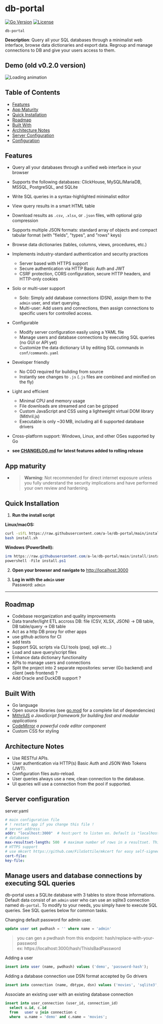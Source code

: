 # db-portal

[![Go Version](https://img.shields.io/badge/go-1.24-blue.svg)](https://go.dev/dl/)
[![License](https://img.shields.io/github/license/a-le/db-portal)](https://github.com/a-le/db-portal/blob/main/LICENSE)


`db-portal`

**Description**: 
Query all your SQL databases through a minimalist web interface, browse data dictionaries and export data.
Regroup and manage connections to DB and give your users access to them.

## Demo (old v0.2.0 version)
![Loading animation](.github/demo.gif)

## Table of Contents
- [Features](#features)
- [App Maturity](#app-maturity)
- [Quick Installation](#quick-installation)
- [Roadmap](#roadmap)
- [Built With](#built-with)
- [Architecture Notes](#architecture-notes)
- [Server Configuration](#server-configuration)
- [Configuration](#configuration)

## Features
- Query all your databases through a unified web interface in your browser
- Supports the following databases: ClickHouse, MySQL/MariaDB, MSSQL, PostgreSQL, and SQLite
- Write SQL queries in a syntax-highlighted minimalist editor
- View query results in a smart HTML table
- Download results as `.csv`, `.xlsx`, or `.json` files, with optional gzip compression
- Supports multiple JSON formats: standard array of objects and compact tabular format (with "fields", "types", and "rows" keys)
- Browse data dictionaries (tables, columns, views, procedures, etc.)

- Implements industry-standard authentication and security practices
  - Server based with HTTPS support
  - Secure authentication via HTTP Basic Auth and JWT
  - CSRF protection, CORS configuration, secure HTTP headers, and HTTP-only cookies

- Solo or multi-user support
  - Solo: Simply add database connections (DSN), assign them to the `admin` user, and start querying.
  - Multi-user: Add users and connections, then assign connections to specific users for controlled access.

- Configurable
  - Modify server configuration easily using a YAML file
  - Manage users and database connections by executing SQL queries (no GUI or API yet)
  - Customize the data dictionary UI by editing SQL commands in `conf/commands.yaml`

- Developer friendly
  - No CGO required for building from source
  - Instantly see changes to `.js` (`.js` files are combined and minified on the fly) 

- Light and efficient
  - Minimal CPU and memory usage
  - File downloads are streamed and can be gzipped
  - Custom JavaScript and CSS using a lightweight virtual DOM library (Mithril.js)
  - Executable is only ~30 MB, including all 6 supported database drivers

- Cross-platform support: Windows, Linux, and other OSes supported by Go
- **see [CHANGELOG.md](https://raw.githubusercontent.com/a-le/db-portal/main/CHANGELOG.md) for latest features added to rolling release**


## App maturity
- > **Warning:** Not recommended for direct internet exposure unless you fully understand the security implications and have performed your own review and hardening.


## Quick Installation

1. **Run the install script**

**Linux/macOS:**  
```bash
curl -sSfL https://raw.githubusercontent.com/a-le/db-portal/main/install/install.sh -o install.sh
bash install.sh
```

**Windows (PowerShell):**  
```powershell
irm https://raw.githubusercontent.com/a-le/db-portal/main/install/install.ps1 -OutFile install.ps1
powershell -File install.ps1
```

2. **Open your browser and navigate to** [http://localhost:3000](http://localhost:3000)

3. **Log in with the `admin` user**  
   Password: `admin`

---


## Roadmap
- Codebase reorganization and quality improvements
- Data transfer/light ETL accross DB: file (CSV, XLSX, JSON) → DB table, DB table/query → DB table 
- Act as a http DB proxy for other apps
- use github actions for CI
- add tests
- Support SQL scripts via CLI tools (psql, sqli etc...)
- Load and save query/script files
- Enhance data dictionary functionality
- APIs to manage users and connections
- Split the project into 2 separate repositories: server (Go backend) and client (web frontend) ?
- Add Oracle and DuckDB support ?

## Built With
- Go language
- Open source libraries  (see [go.mod](https://raw.githubusercontent.com/a-le/db-portal/main/go.mod) for a complete list of dependencies)
- [MithrilJS](https://mithril.js.org/) *a JavaScript framework for building fast and modular applications*
- [CodeMirror](https://codemirror.net/) *a powerful code editor component*
- Custom CSS for styling

## Architecture Notes
- Use RESTful APIs.
- User authentication via HTTP(s) Basic Auth and JSON Web Tokens (JWT).
- Configuration files auto-reload.
- User queries always use a new, clean connection to the database.
- UI queries will use a connection from the pool if supported.


## Server configuration

server.yaml
```yaml
# main configuration file
# ! restart app if you change this file !
# server address
addr: "localhost:3000"  # host:port to listen on. Default is "localhost:3000"
# databases
max-resultset-length: 500  # maximum number of rows in a resultset. This applies only to the UI, not to file export. Default is 500
# HTTPS support
# use mkcert https://github.com/FiloSottile/mkcert for easy self-signed certificates. 
cert-file:
key-file:
```

## Manage users and database connections by executing SQL queries
db-portal uses a SQLite database with 3 tables to store those informations.
Default data consist of an `admin` user who can use an sqlite3 connection named `db-portal`.
To modify to your needs, you simply have to execute SQL queries.
See SQL queries below for common tasks.

Changing default password for admin user.  
```sql
update user set pwdhash = '' where name = 'admin'
```
> you can gen a pwdhash from this endpoint: hash/replace-with-your-password  
ex: https://localhost:3000/hash/ThisIsBadPassword 

Adding a user
```sql
insert into user (name, pwdhash) values ('demo', 'password-hash');

```

Adding a database connection
use DSN format accepted by Go drivers
```sql
insert into connection (name, dbtype, dsn) values ('movies', 'sqlite3', 'file path');

```

Associate an existing user with an existing database connection
```sql
insert into user_connection (user_id, connection_id) 
  select u.id, c.id 
  from   user u join connection c
  where  u.name = 'demo' and c.name = 'movies';

```